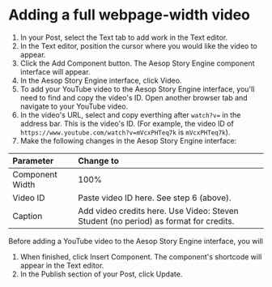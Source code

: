 # Adding a full webpage-width video

1. In your Post, select the Text tab to add work in the Text editor. 
2. In the Text editor, position the cursor where you would like the video to appear.
3. Click the Add Component button. The Aesop Story Engine component interface will appear. 
4. In the Aesop Story Engine interface, click Video.
5. To add your YouTube video to the Aesop Story Engine interface, you'll need to find and copy the video's ID. Open another browser tab and navigate to your YouTube video. 
6. In the video's URL, select and copy everthing after `watch?v=` in the address bar. This is the video's ID. \(For example, the video ID of `https://www.youtube.com/watch?v=mVcxPHTeq7k` is `mVcxPHTeq7k`\).
7. Make the following changes in the Aesop Story Engine interface:

| Parameter | Change to |
| :--- | :--- |
| Component Width | 100% |
| Video ID | Paste video ID here. See step 6 \(above\). |
| Caption | Add video credits here. Use Video: Steven Student \(no period\) as format for credits. |

Before adding a YouTube video to the Aesop Story Engine interface, you will

1. When finished, click Insert Component. The component's shortcode will appear in the Text editor. 
2. In the Publish section of your Post, click Update.



